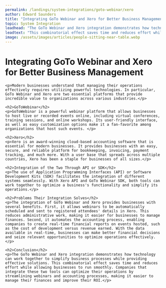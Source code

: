 ```yaml
---
permalink: /landings/system-integrations/goto-webinar/xero
author: Edward Saunders
title: "Integrating GoTo Webinar and Xero for Better Business Management"
topic: System Integration
leadhead: "The GoTo Webinar and Xero integration demonstrates how technology can work together to simplify business processes while providing effective solutions"
leadtext: "This combinatorial effect saves time and reduces effort while allowing businesses to run smoothly. Companies that integrate these two tools can optimize their operations by streamlining webinars and accounting processes, making it easier to manage their finances and improve their ROI."
image: /assets/images/articles/people-sitting-near-table.webp
---
```

<div class="arttext">    <h1>Integrating GoTo Webinar and Xero for Better Business Management</h1>
    
    <p>Modern businesses understand that managing their operations effectively requires utilizing powerful technologies. In particular, GoTo Webinar and Xero are two essential platforms that provide incredible value to organizations across various industries.</p>

    <h2>GoToWebinar</h2>
    <p>GoToWebinar is a powerful webinar platform that allows businesses to host live or recorded events online, including virtual conferences, training sessions, and online workshops. Its user-friendly interface, as well as easy customization options make it a fan-favorite among organizations that host such events. </p>

    <h2>Xero</h2>
    <p>Xero is an award-winning cloud-based accounting software that is essential for modern businesses. It provides businesses with an easy, secure, and reliable platform for bookkeeping, invoicing, payment tracking, and much more. With a user base that spreads across multiple countries, Xero has been a staple for businesses of all sizes.</p>

    <h2>Integration of the Two Through API or SDK</h2>
    <p>The use of Application Programming Interfaces (API) or Software Development Kits (SDK) facilitates the integration of different systems seamlessly. With Xero API and GoTo Webinar SDK, both tools can work together to optimize a business's functionality and simplify its operations.</p>

    <h2>Problems Their Integration Solves</h2>
    <p>The integration of GoTo Webinar and Xero provides businesses with several benefits. First, it allows webinars to be automatically scheduled and sent to registered attendees' details in Xero. This reduces administrative work, making it easier for businesses to manage finances. Second, it automates the accounting process, enabling companies to create real-time financial reports on events hosted, such as the cost of development versus revenue earned. With the data available in real-time, businesses can make better financial decisions and seize relevant opportunities to optimize operations effectively. </p>

    <h2>Conclusion</h2>
    <p>The GoTo Webinar and Xero integration demonstrates how technology can work together to simplify business processes while providing effective solutions. This combinatorial effect saves time and reduces effort while allowing businesses to run smoothly. Companies that integrate these two tools can optimize their operations by streamlining webinars and accounting processes, making it easier to manage their finances and improve their ROI.</p>
</div>